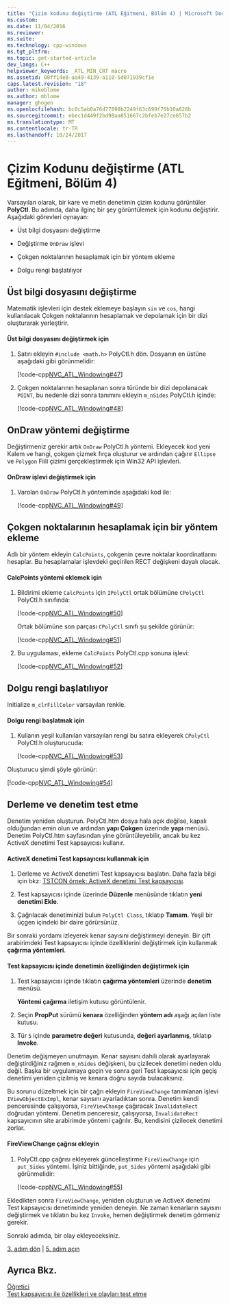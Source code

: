 ```yaml
---
title: "Çizim kodunu değiştirme (ATL Eğitmeni, Bölüm 4) | Microsoft Docs"
ms.custom: 
ms.date: 11/04/2016
ms.reviewer: 
ms.suite: 
ms.technology: cpp-windows
ms.tgt_pltfrm: 
ms.topic: get-started-article
dev_langs: C++
helpviewer_keywords: _ATL_MIN_CRT macro
ms.assetid: 08ff14e8-aa49-4139-a110-5d071939cf1e
caps.latest.revision: "18"
author: mikeblome
ms.author: mblome
manager: ghogen
ms.openlocfilehash: bc0c5ab0a76d77898b2249f63c699f76b10a628b
ms.sourcegitcommit: ebec1d449f2bd98aa851667c2bfeb7e27ce657b2
ms.translationtype: MT
ms.contentlocale: tr-TR
ms.lasthandoff: 10/24/2017
---
```

# <a name="changing-the-drawing-code-atl-tutorial-part-4"></a>Çizim Kodunu değiştirme (ATL Eğitmeni, Bölüm 4)
Varsayılan olarak, bir kare ve metin denetimin çizim kodunu görüntüler **PolyCtl**. Bu adımda, daha ilginç bir şey görüntülemek için kodunu değiştirir. Aşağıdaki görevleri oynayan:  
  
-   Üst bilgi dosyasını değiştirme  
  
-   Değiştirme `OnDraw` işlevi  
  
-   Çokgen noktalarının hesaplamak için bir yöntem ekleme  
  
-   Dolgu rengi başlatılıyor  
  
## <a name="modifying-the-header-file"></a>Üst bilgi dosyasını değiştirme  
 Matematik işlevleri için destek eklemeye başlayın `sin` ve `cos`, hangi kullanılacak Çokgen noktalarının hesaplamak ve depolamak için bir dizi oluşturarak yerleştirir.  
  
#### <a name="to-modify-the-header-file"></a>Üst bilgi dosyasını değiştirmek için  
  
1.  Satırı ekleyin `#include <math.h>` PolyCtl.h dön. Dosyanın en üstüne aşağıdaki gibi görünmelidir:  
  
     [!code-cpp[NVC_ATL_Windowing#47](../atl/codesnippet/cpp/changing-the-drawing-code-atl-tutorial-part-4_1.cpp)]  
  
2.  Çokgen noktalarının hesaplanan sonra türünde bir dizi depolanacak `POINT`, bu nedenle dizi sonra tanımını ekleyin `m_nSides` PolyCtl.h içinde:  
  
     [!code-cpp[NVC_ATL_Windowing#48](../atl/codesnippet/cpp/changing-the-drawing-code-atl-tutorial-part-4_2.h)]  
  
## <a name="modifying-the-ondraw-method"></a>OnDraw yöntemi değiştirme  
 Değiştirmeniz gerekir artık `OnDraw` PolyCtl.h yöntemi. Ekleyecek kod yeni Kalem ve hangi, çokgen çizmek fırça oluşturur ve ardından çağırır `Ellipse` ve `Polygon` Fiili çizimi gerçekleştirmek için Win32 API işlevleri.  
  
#### <a name="to-modify-the-ondraw-function"></a>OnDraw işlevi değiştirmek için  
  
1.  Varolan `OnDraw` PolyCtl.h yönteminde aşağıdaki kod ile:  
  
     [!code-cpp[NVC_ATL_Windowing#49](../atl/codesnippet/cpp/changing-the-drawing-code-atl-tutorial-part-4_3.cpp)]  
  
## <a name="adding-a-method-to-calculate-the-polygon-points"></a>Çokgen noktalarının hesaplamak için bir yöntem ekleme  
 Adlı bir yöntem ekleyin `CalcPoints`, çokgenin çevre noktalar koordinatlarını hesaplar. Bu hesaplamalar işlevdeki geçirilen RECT değişkeni dayalı olacak.  
  
#### <a name="to-add-the-calcpoints-method"></a>CalcPoints yöntemi eklemek için  
  
1.  Bildirimi ekleme `CalcPoints` için `IPolyCtl` ortak bölümüne `CPolyCtl` PolyCtl.h sınıfında:  
  
     [!code-cpp[NVC_ATL_Windowing#50](../atl/codesnippet/cpp/changing-the-drawing-code-atl-tutorial-part-4_4.h)]  
  
     Ortak bölümüne son parçası `CPolyCtl` sınıfı şu şekilde görünür:  
  
     [!code-cpp[NVC_ATL_Windowing#51](../atl/codesnippet/cpp/changing-the-drawing-code-atl-tutorial-part-4_5.h)]  
  
2.  Bu uygulaması, ekleme `CalcPoints` PolyCtl.cpp sonuna işlevi:  
  
     [!code-cpp[NVC_ATL_Windowing#52](../atl/codesnippet/cpp/changing-the-drawing-code-atl-tutorial-part-4_6.cpp)]  
  
## <a name="initializing-the-fill-color"></a>Dolgu rengi başlatılıyor  
 Initialize `m_clrFillColor` varsayılan renkle.  
  
#### <a name="to-initialize-the-fill-color"></a>Dolgu rengi başlatmak için  
  
1.  Kullanın yeşil kullanılan varsayılan rengi bu satıra ekleyerek `CPolyCtl` PolyCtl.h oluşturucuda:  
  
     [!code-cpp[NVC_ATL_Windowing#53](../atl/codesnippet/cpp/changing-the-drawing-code-atl-tutorial-part-4_7.h)]  
  
 Oluşturucu şimdi şöyle görünür:  
  
 [!code-cpp[NVC_ATL_Windowing#54](../atl/codesnippet/cpp/changing-the-drawing-code-atl-tutorial-part-4_8.h)]  
  
## <a name="building-and-testing-the-control"></a>Derleme ve denetim test etme  
 Denetim yeniden oluşturun. PolyCtl.htm dosya hala açık değilse, kapalı olduğundan emin olun ve ardından **yapı Çokgen** üzerinde **yapı** menüsü. Denetim PolyCtl.htm sayfasından yine görüntüleyebilir, ancak bu kez ActiveX denetimi Test kapsayıcısı kullanır.  
  
#### <a name="to-use-the-activex-control-test-container"></a>ActiveX denetimi Test kapsayıcısı kullanmak için  
  
1.  Derleme ve ActiveX denetimi Test kapsayıcısı başlatın. Daha fazla bilgi için bkz: [TSTCON örnek: ActiveX denetimi Test kapsayıcısı](../visual-cpp-samples.md).  
  
2.  Test kapsayıcısı içinde üzerinde **Düzenle** menüsünde tıklatın **yeni denetimi Ekle**.  
  
3.  Çağrılacak denetiminizi bulun `PolyCtl Class`, tıklatıp **Tamam**. Yeşil bir üçgen içindeki bir daire görürsünüz.  
  
 Bir sonraki yordamı izleyerek kenar sayısını değiştirmeyi deneyin. Bir çift arabirimdeki Test kapsayıcısı içinde özelliklerini değiştirmek için kullanmak **çağırma yöntemleri**.  
  
#### <a name="to-modify-a-controls-property-from-within-the-test-container"></a>Test kapsayıcısı içinde denetimin özelliğinden değiştirmek için  
  
1.  Test kapsayıcısı içinde tıklatın **çağırma yöntemleri** üzerinde **denetim** menüsü.  
  
     **Yöntemi çağırma** iletişim kutusu görüntülenir.  
  
2.  Seçin **PropPut** sürümü **kenara** özelliğinden **yöntem adı** aşağı açılan liste kutusu.  
  
3.  Tür `5` içinde **parametre değeri** kutusunda, **değeri ayarlanmış**, tıklatıp **Invoke**.  
  
 Denetim değişmeyen unutmayın. Kenar sayısını dahili olarak ayarlayarak değiştirdiğiniz rağmen `m_nSides` değişkeni, bu çizilecek denetimi neden oldu değil. Başka bir uygulamaya geçin ve sonra geri Test kapsayıcısı için geçiş denetimi yeniden çizilmiş ve kenara doğru sayıda bulacaksınız.  
  
 Bu sorunu düzeltmek için bir çağrı ekleyin `FireViewChange` tanımlanan işlevi `IViewObjectExImpl`, kenar sayısını ayarladıktan sonra. Denetim kendi penceresinde çalışıyorsa, `FireViewChange` çağıracak `InvalidateRect` doğrudan yöntemi. Denetim penceresiz, çalışıyorsa, `InvalidateRect` kapsayıcının site arabirimde yöntemi çağrılır. Bu, kendisini çizilecek denetimi zorlar.  
  
#### <a name="to-add-a-call-to-fireviewchange"></a>FireViewChange çağrısı ekleyin  
  
1.  PolyCtl.cpp çağrısı ekleyerek güncelleştirme `FireViewChange` için `put_Sides` yöntemi. İşiniz bittiğinde, `put_Sides` yöntemi aşağıdaki gibi görünmelidir:  
  
     [!code-cpp[NVC_ATL_Windowing#55](../atl/codesnippet/cpp/changing-the-drawing-code-atl-tutorial-part-4_9.cpp)]  
  
 Ekledikten sonra `FireViewChange`, yeniden oluşturun ve ActiveX denetimi Test kapsayıcısı denetiminde yeniden deneyin. Ne zaman kenarların sayısını değiştirmek ve tıklatın bu kez `Invoke`, hemen değiştirmek denetim görmeniz gerekir.  
  
 Sonraki adımda, bir olay ekleyeceksiniz.  
  
 [3. adım dön](../atl/adding-a-property-to-the-control-atl-tutorial-part-3.md) &#124; [5. adım açın](../atl/adding-an-event-atl-tutorial-part-5.md)  
  
## <a name="see-also"></a>Ayrıca Bkz.  
 [Öğretici](../atl/active-template-library-atl-tutorial.md)   
 [Test kapsayıcısı ile özellikleri ve olayları test etme](../mfc/testing-properties-and-events-with-test-container.md)

